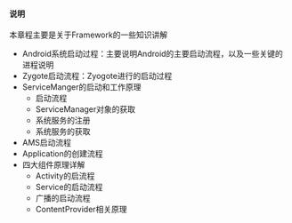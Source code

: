 #### 说明

本章程主要是关于Framework的一些知识讲解

* Android系统启动过程：主要说明Android的主要启动流程，以及一些关键的进程说明
* Zygote启动流程：Zyogote进行的启动过程
* ServiceManger的启动和工作原理
  * 启动流程
  * ServiceManager对象的获取
  * 系统服务的注册
  * 系统服务的获取
* AMS启动流程
* Application的创建流程
* 四大组件原理详解
  * Activity的启流程
  * Service的启动流程
  * 广播的启动流程
  * ContentProvider相关原理
